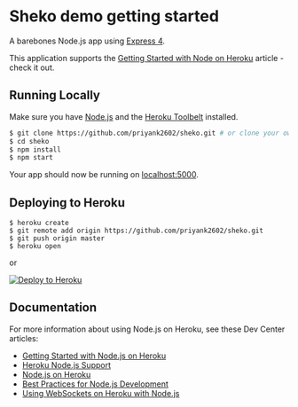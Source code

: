# Sheko demo getting started

A barebones Node.js app using [Express 4](http://expressjs.com/).

This application supports the [Getting Started with Node on Heroku](https://devcenter.heroku.com/articles/getting-started-with-nodejs) article - check it out.

## Running Locally

Make sure you have [Node.js](http://nodejs.org/) and the [Heroku Toolbelt](https://toolbelt.heroku.com/) installed.

```sh
$ git clone https://github.com/priyank2602/sheko.git # or clone your own fork
$ cd sheko
$ npm install
$ npm start
```

Your app should now be running on [localhost:5000](http://localhost:5000/).

## Deploying to Heroku

```
$ heroku create
$ git remote add origin https://github.com/priyank2602/sheko.git
$ git push origin master
$ heroku open
```
or

[![Deploy to Heroku](https://www.herokucdn.com/deploy/button.png)](https://heroku.com/deploy)

## Documentation

For more information about using Node.js on Heroku, see these Dev Center articles:

- [Getting Started with Node.js on Heroku](https://devcenter.heroku.com/articles/getting-started-with-nodejs)
- [Heroku Node.js Support](https://devcenter.heroku.com/articles/nodejs-support)
- [Node.js on Heroku](https://devcenter.heroku.com/categories/nodejs)
- [Best Practices for Node.js Development](https://devcenter.heroku.com/articles/node-best-practices)
- [Using WebSockets on Heroku with Node.js](https://devcenter.heroku.com/articles/node-websockets)
